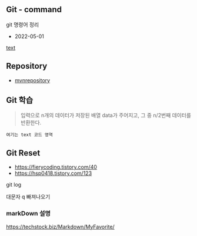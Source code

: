 ## Git - command
git 명령어 정리

* 2022-05-01


[text](_링크_)

## Repository

- [mvnrepository](https://mvnrepository.com/)


## Git 학습

> 입력으로 n개의 데이터가 저장된 배열 data가 주어지고, 그 중 n/2번째 데이터를 반환한다.


```text
여기는 text 코드 영역

```

## Git Reset

- https://fierycoding.tistory.com/40
- https://hsp0418.tistory.com/123


git log 

대문자 q 빠져나오기

### markDown 설명

https://techstock.biz/Markdown/MyFavorite/


